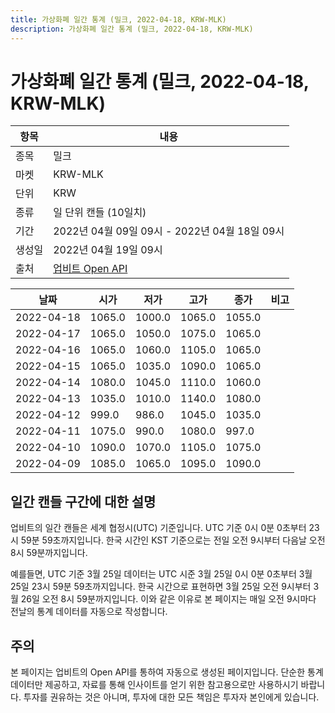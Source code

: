 ```yaml
---
title: 가상화폐 일간 통계 (밀크, 2022-04-18, KRW-MLK)
description: 가상화폐 일간 통계 (밀크, 2022-04-18, KRW-MLK)
---
```



가상화폐 일간 통계 (밀크, 2022-04-18, KRW-MLK)
===

|항목|내용|
|--|--|
|종목|밀크|
|마켓|KRW-MLK|
|단위|KRW|
|종류|일 단위 캔들 (10일치)|
|기간|2022년 04월 09일 09시 - 2022년 04월 18일 09시|
|생성일|2022년 04월 19일 09시|
|출처|[업비트 Open API](https://docs.upbit.com)|


|날짜|시가|저가|고가|종가|비고|
|--|--|--|--|--|--|
|2022-04-18|1065.0|1000.0|1065.0|1055.0|    |
|2022-04-17|1065.0|1050.0|1075.0|1065.0|    |
|2022-04-16|1065.0|1060.0|1105.0|1065.0|    |
|2022-04-15|1065.0|1035.0|1090.0|1065.0|    |
|2022-04-14|1080.0|1045.0|1110.0|1060.0|    |
|2022-04-13|1035.0|1010.0|1140.0|1080.0|    |
|2022-04-12|999.0|986.0|1045.0|1035.0|    |
|2022-04-11|1075.0|990.0|1080.0|997.0|    |
|2022-04-10|1090.0|1070.0|1105.0|1075.0|    |
|2022-04-09|1085.0|1065.0|1095.0|1090.0|    |


일간 캔들 구간에 대한 설명
---


업비트의 일간 캔들은 세계 협정시(UTC) 기준입니다. 
UTC 기준 0시 0분 0초부터 23시 59분 59초까지입니다. 
한국 시간인 KST 기준으로는 전일 오전 9시부터 다음날 오전 8시 59분까지입니다. 


예를들면, UTC 기준 3월 25일 데이터는 UTC 시준 3월 25일 0시 0분 0초부터 3월 25일 23시 59분 59초까지입니다. 
한국 시간으로 표현하면 3월 25일 오전 9시부터 3월 26일 오전 8시 59분까지입니다. 
이와 같은 이유로 본 페이지는 매일 오전 9시마다 전날의 통계 데이터를 자동으로 작성합니다. 


주의
---


본 페이지는 업비트의 Open API를 통하여 자동으로 생성된 페이지입니다. 
단순한 통계 데이터만 제공하고, 자료를 통해 인사이트를 얻기 위한 참고용으로만 사용하시기 바랍니다. 
투자를 권유하는 것은 아니며, 투자에 대한 모든 책임은 투자자 본인에게 있습니다. 
